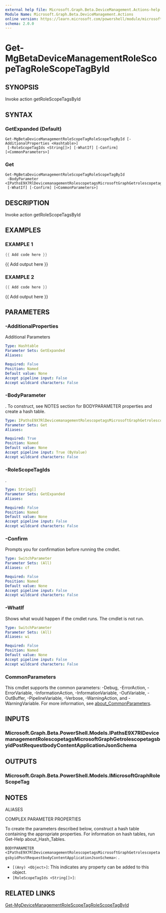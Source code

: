 ```yaml
---
external help file: Microsoft.Graph.Beta.DeviceManagement.Actions-help.xml
Module Name: Microsoft.Graph.Beta.DeviceManagement.Actions
online version: https://learn.microsoft.com/powershell/module/microsoft.graph.beta.devicemanagement.actions/get-mgbetadevicemanagementrolescopetagrolescopetagbyid
schema: 2.0.0
---
```


# Get-MgBetaDeviceManagementRoleScopeTagRoleScopeTagById

## SYNOPSIS
Invoke action getRoleScopeTagsById

## SYNTAX

### GetExpanded (Default)
```
Get-MgBetaDeviceManagementRoleScopeTagRoleScopeTagById [-AdditionalProperties <Hashtable>]
 [-RoleScopeTagIds <String[]>] [-WhatIf] [-Confirm] [<CommonParameters>]
```

### Get
```
Get-MgBetaDeviceManagementRoleScopeTagRoleScopeTagById
 -BodyParameter <IPathsE9X7RlDevicemanagementRolescopetagsMicrosoftGraphGetrolescopetagsbyidPostRequestbodyContentApplicationJsonSchema>
 [-WhatIf] [-Confirm] [<CommonParameters>]
```

## DESCRIPTION
Invoke action getRoleScopeTagsById

## EXAMPLES

### EXAMPLE 1
```powershell
{{ Add code here }}
```

{{ Add output here }}

### EXAMPLE 2
```powershell
{{ Add code here }}
```

{{ Add output here }}

## PARAMETERS

### -AdditionalProperties
Additional Parameters

```yaml
Type: Hashtable
Parameter Sets: GetExpanded
Aliases:

Required: False
Position: Named
Default value: None
Accept pipeline input: False
Accept wildcard characters: False
```

### -BodyParameter
.
To construct, see NOTES section for BODYPARAMETER properties and create a hash table.

```yaml
Type: IPathsE9X7RlDevicemanagementRolescopetagsMicrosoftGraphGetrolescopetagsbyidPostRequestbodyContentApplicationJsonSchema
Parameter Sets: Get
Aliases:

Required: True
Position: Named
Default value: None
Accept pipeline input: True (ByValue)
Accept wildcard characters: False
```

### -RoleScopeTagIds
.

```yaml
Type: String[]
Parameter Sets: GetExpanded
Aliases:

Required: False
Position: Named
Default value: None
Accept pipeline input: False
Accept wildcard characters: False
```

### -Confirm
Prompts you for confirmation before running the cmdlet.

```yaml
Type: SwitchParameter
Parameter Sets: (All)
Aliases: cf

Required: False
Position: Named
Default value: None
Accept pipeline input: False
Accept wildcard characters: False
```

### -WhatIf
Shows what would happen if the cmdlet runs.
The cmdlet is not run.

```yaml
Type: SwitchParameter
Parameter Sets: (All)
Aliases: wi

Required: False
Position: Named
Default value: None
Accept pipeline input: False
Accept wildcard characters: False
```

### CommonParameters
This cmdlet supports the common parameters: -Debug, -ErrorAction, -ErrorVariable, -InformationAction, -InformationVariable, -OutVariable, -OutBuffer, -PipelineVariable, -Verbose, -WarningAction, and -WarningVariable. For more information, see [about_CommonParameters](http://go.microsoft.com/fwlink/?LinkID=113216).

## INPUTS

### Microsoft.Graph.Beta.PowerShell.Models.IPathsE9X7RlDevicemanagementRolescopetagsMicrosoftGraphGetrolescopetagsbyidPostRequestbodyContentApplicationJsonSchema
## OUTPUTS

### Microsoft.Graph.Beta.PowerShell.Models.IMicrosoftGraphRoleScopeTag
## NOTES

ALIASES

COMPLEX PARAMETER PROPERTIES

To create the parameters described below, construct a hash table containing the appropriate properties. For information on hash tables, run Get-Help about_Hash_Tables.


`BODYPARAMETER <IPathsE9X7RlDevicemanagementRolescopetagsMicrosoftGraphGetrolescopetagsbyidPostRequestbodyContentApplicationJsonSchema>`: .
  - `[(Any) <Object>]`: This indicates any property can be added to this object.
  - `[RoleScopeTagIds <String[]>]`: 

## RELATED LINKS
[Get-MgDeviceManagementRoleScopeTagRoleScopeTagById](/powershell/module/Microsoft.Graph.DeviceManagement.Actions/Get-MgDeviceManagementRoleScopeTagRoleScopeTagById?view=graph-powershell-v1.0)

